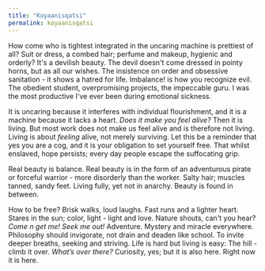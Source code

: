 ```yaml
---
title: "Koyaanisqatsi"
permalink: koyaanisqatsi
---
```


How come who is tightest integrated in the uncaring machine is prettiest of all? Suit or dress, a combed hair; perfume and makeup, hygienic and orderly? It's a devilish beauty. The devil doesn't come dressed in pointy horns, but as all our wishes. The insistence on order and obsessive sanitation - it shows a hatred for life. Imbalance! is how you recognize evil. The obedient student, overpromising projects, the impeccable guru. I was the most productive I've ever been during emotional sickness.

It is uncaring because it interferes with individual flourishment, and it is a machine because it lacks a heart. _Does it make you feel alive?_ Then it is living. But most work does not make us feel alive and is therefore not living. Living is about _feeling_ alive, not merely surviving. Let this be a reminder that yes you are a cog, and it is your obligation to set yourself free. That whilst enslaved, hope persists; every day people escape the suffocating grip.

Real beauty is balance. Real beauty is in the form of an adventurous pirate or forceful warrior - more disorderly than the worker. Salty hair; muscles tanned, sandy feet. Living fully, yet not in anarchy. Beauty is found in between.

How to be free? Brisk walks, loud laughs. Fast runs and a lighter heart. Stares in the sun; color, light - light and love. Nature shouts, can't you hear? _Come n get me! Seek me out!_ Adventure. Mystery and miracle everywhere. Philosophy should invigorate, not drain and deaden like school. To invite deeper breaths, seeking and striving. Life is hard but living is easy: The hill - climb it over. _What’s over there?_ Curiosity, yes; but it is also here. Right now it is here.
